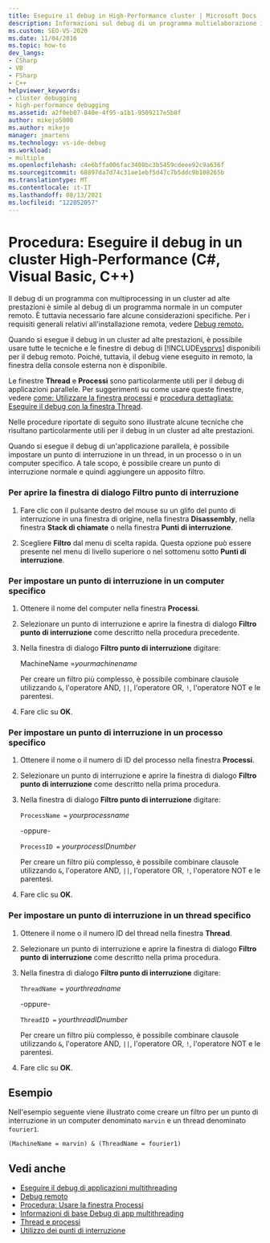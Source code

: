 ```yaml
---
title: Eseguire il debug in High-Performance cluster | Microsoft Docs
description: Informazioni sul debug di un programma multielaborazione in un cluster ad alte prestazioni. Due finestre sono particolarmente utili e sono disponibili tecniche speciali.
ms.custom: SEO-VS-2020
ms.date: 11/04/2016
ms.topic: how-to
dev_langs:
- CSharp
- VB
- FSharp
- C++
helpviewer_keywords:
- cluster debugging
- high-performance debugging
ms.assetid: a2f0eb07-840e-4f95-a1b1-9509217e5b8f
author: mikejo5000
ms.author: mikejo
manager: jmartens
ms.technology: vs-ide-debug
ms.workload:
- multiple
ms.openlocfilehash: c4e6bffa006fac3408bc3b5459cdeee92c9a636f
ms.sourcegitcommit: 68897da7d74c31ae1ebf5d47c7b5ddc9b108265b
ms.translationtype: MT
ms.contentlocale: it-IT
ms.lasthandoff: 08/13/2021
ms.locfileid: "122052057"
---
```

# <a name="how-to-debug-on-a-high-performance-cluster-c-visual-basic-c"></a>Procedura: Eseguire il debug in un cluster High-Performance (C#, Visual Basic, C++)

Il debug di un programma con multiprocessing in un cluster ad alte prestazioni è simile al debug di un programma normale in un computer remoto. È tuttavia necessario fare alcune considerazioni specifiche. Per i requisiti generali relativi all'installazione remota, vedere [Debug remoto.](../debugger/remote-debugging.md)

 Quando si esegue il debug in un cluster ad alte prestazioni, è possibile usare tutte le tecniche e le finestre di debug di [!INCLUDE[vsprvs](../code-quality/includes/vsprvs_md.md)] disponibili per il debug remoto. Poiché, tuttavia, il debug viene eseguito in remoto, la finestra della console esterna non è disponibile.

 Le finestre **Thread** e **Processi** sono particolarmente utili per il debug di applicazioni parallele. Per suggerimenti su come usare queste finestre, vedere [come: Utilizzare la finestra processi](/previous-versions/visualstudio/visual-studio-2010/7h8h5sdw(v=vs.100)) e [procedura dettagliata: Eseguire il debug con la finestra Thread](../debugger/how-to-use-the-threads-window.md).

 Nelle procedure riportate di seguito sono illustrate alcune tecniche che risultano particolarmente utili per il debug in un cluster ad alte prestazioni.

 Quando si esegue il debug di un'applicazione parallela, è possibile impostare un punto di interruzione in un thread, in un processo o in un computer specifico. A tale scopo, è possibile creare un punto di interruzione normale e quindi aggiungere un apposito filtro.

### <a name="to-open-the-breakpoint-filter-dialog-box"></a>Per aprire la finestra di dialogo Filtro punto di interruzione

1. Fare clic con il pulsante destro del mouse su un glifo del punto di interruzione in una finestra di origine, nella finestra **Disassembly**, nella finestra **Stack di chiamate** o nella finestra **Punti di interruzione**.

2. Scegliere **Filtro** dal menu di scelta rapida. Questa opzione può essere presente nel menu di livello superiore o nel sottomenu sotto **Punti di interruzione**.

### <a name="to-set-a-breakpoint-on-a-specific-computer"></a>Per impostare un punto di interruzione in un computer specifico

1. Ottenere il nome del computer nella finestra **Processi**.

2. Selezionare un punto di interruzione e aprire la finestra di dialogo **Filtro punto di interruzione** come descritto nella procedura precedente.

3. Nella finestra di dialogo **Filtro punto di interruzione** digitare:

     MachineName =*yourmachinename*

     Per creare un filtro più complesso, è possibile combinare clausole utilizzando `&`, l'operatore AND, `||`, l'operatore OR, `!`, l'operatore NOT e le parentesi.

4. Fare clic su **OK**.

### <a name="to-set-a-breakpoint-on-a-specific-process"></a>Per impostare un punto di interruzione in un processo specifico

1. Ottenere il nome o il numero di ID del processo nella finestra **Processi**.

2. Selezionare un punto di interruzione e aprire la finestra di dialogo **Filtro punto di interruzione** come descritto nella prima procedura.

3. Nella finestra di dialogo **Filtro punto di interruzione** digitare:

     `ProcessName =`  *yourprocessname*

     -oppure-

     `ProcessID =` *yourprocessIDnumber*

     Per creare un filtro più complesso, è possibile combinare clausole utilizzando `&`, l'operatore AND, `||`, l'operatore OR, `!`, l'operatore NOT e le parentesi.

4. Fare clic su **OK**.

### <a name="to-set-a-breakpoint-on-a-specific-thread"></a>Per impostare un punto di interruzione in un thread specifico

1. Ottenere il nome o il numero ID del thread nella finestra **Thread**.

2. Selezionare un punto di interruzione e aprire la finestra di dialogo **Filtro punto di interruzione** come descritto nella prima procedura.

3. Nella finestra di dialogo **Filtro punto di interruzione** digitare:

     `ThreadName =` *yourthreadname*

     -oppure-

     `ThreadID =` *yourthreadIDnumber*

     Per creare un filtro più complesso, è possibile combinare clausole utilizzando `&`, l'operatore AND, `||`, l'operatore OR, `!`, l'operatore NOT e le parentesi.

4. Fare clic su **OK**.

## <a name="example"></a>Esempio
 Nell'esempio seguente viene illustrato come creare un filtro per un punto di interruzione in un computer denominato `marvin` e un thread denominato `fourier1`.

`(MachineName = marvin) & (ThreadName = fourier1)`

## <a name="see-also"></a>Vedi anche
- [Eseguire il debug di applicazioni multithreading](../debugger/debug-multithreaded-applications-in-visual-studio.md)
- [Debug remoto](../debugger/remote-debugging.md)
- [Procedura: Usare la finestra Processi](/previous-versions/visualstudio/visual-studio-2010/7h8h5sdw(v=vs.100))
- [Informazioni di base Debug di app multithreading](../debugger/get-started-debugging-multithreaded-apps.md)
- [Thread e processi](/previous-versions/visualstudio/visual-studio-2010/ms164740(v=vs.100))
- [Utilizzo dei punti di interruzione](../debugger/using-breakpoints.md)